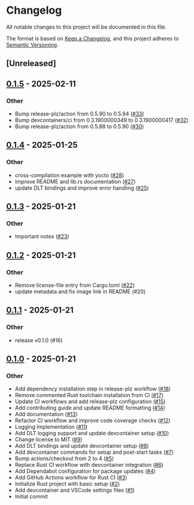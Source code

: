# Changelog

All notable changes to this project will be documented in this file.

The format is based on [Keep a Changelog](https://keepachangelog.com/en/1.0.0/),
and this project adheres to [Semantic Versioning](https://semver.org/spec/v2.0.0.html).

## [Unreleased]

## [0.1.5](https://github.com/rusty-projects/dlt_log-rs/compare/v0.1.4...v0.1.5) - 2025-02-11

### Other

- Bump release-plz/action from 0.5.90 to 0.5.94 ([#33](https://github.com/rusty-projects/dlt_log-rs/pull/33))
- Bump devcontainers/ci from 0.3.1900000349 to 0.3.1900000417 ([#32](https://github.com/rusty-projects/dlt_log-rs/pull/32))
- Bump release-plz/action from 0.5.88 to 0.5.90 ([#30](https://github.com/rusty-projects/dlt_log-rs/pull/30))

## [0.1.4](https://github.com/rusty-projects/dlt_log-rs/compare/v0.1.3...v0.1.4) - 2025-01-25

### Other

- cross-compilation example with yocto ([#28](https://github.com/rusty-projects/dlt_log-rs/pull/28))
- Improve README and lib.rs documentation ([#27](https://github.com/rusty-projects/dlt_log-rs/pull/27))
- update DLT bindings and improve error handling ([#25](https://github.com/rusty-projects/dlt_log-rs/pull/25))

## [0.1.3](https://github.com/rusty-projects/dlt_log-rs/compare/v0.1.2...v0.1.3) - 2025-01-21

### Other

- Important notes ([#23](https://github.com/rusty-projects/dlt_log-rs/pull/23))

## [0.1.2](https://github.com/rusty-projects/dlt_log-rs/compare/v0.1.1...v0.1.2) - 2025-01-21

### Other

- Remove license-file entry from Cargo.toml ([#22](https://github.com/rusty-projects/dlt_log-rs/pull/22))
- update metadata and fix image link in README (#20)

## [0.1.1](https://github.com/rusty-projects/dlt_log-rs/compare/v0.1.0...v0.1.1) - 2025-01-21

### Other

- release v0.1.0 (#16)

## [0.1.0](https://github.com/rusty-projects/dlt_log-rs/releases/tag/v0.1.0) - 2025-01-21

### Other

- Add dependency installation step in release-plz workflow ([#18](https://github.com/rusty-projects/dlt_log-rs/pull/18))
- Remove commented Rust toolchain installation from CI ([#17](https://github.com/rusty-projects/dlt_log-rs/pull/17))
- Update CI workflows and add release-plz configuration ([#15](https://github.com/rusty-projects/dlt_log-rs/pull/15))
- Add contributing guide and update README formatting ([#14](https://github.com/rusty-projects/dlt_log-rs/pull/14))
- Add documentation ([#13](https://github.com/rusty-projects/dlt_log-rs/pull/13))
- Refactor CI workflow and improve code coverage checks ([#12](https://github.com/rusty-projects/dlt_log-rs/pull/12))
- Logging implementation ([#11](https://github.com/rusty-projects/dlt_log-rs/pull/11))
- Add DLT logging support and update devcontainer setup ([#10](https://github.com/rusty-projects/dlt_log-rs/pull/10))
- Change license to MIT ([#9](https://github.com/rusty-projects/dlt_log-rs/pull/9))
- Add DLT bindings and update devcontainer setup ([#8](https://github.com/rusty-projects/dlt_log-rs/pull/8))
- Add devcontainer commands for setup and post-start tasks ([#7](https://github.com/rusty-projects/dlt_log-rs/pull/7))
- Bump actions/checkout from 2 to 4 ([#5](https://github.com/rusty-projects/dlt_log-rs/pull/5))
- Replace Rust CI workflow with devcontainer integration ([#6](https://github.com/rusty-projects/dlt_log-rs/pull/6))
- Add Dependabot configuration for package updates ([#4](https://github.com/rusty-projects/dlt_log-rs/pull/4))
- Add GitHub Actions workflow for Rust CI ([#3](https://github.com/rusty-projects/dlt_log-rs/pull/3))
- Initialize Rust project with basic setup ([#2](https://github.com/rusty-projects/dlt_log-rs/pull/2))
- Add devcontainer and VSCode settings files ([#1](https://github.com/rusty-projects/dlt_log-rs/pull/1))
- Initial commit
